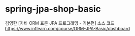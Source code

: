 # spring-jpa-shop-basic
김영한 [자바 ORM 표준 JPA 프로그래밍 - 기본편] 소스 코드
 <br>
https://www.inflearn.com/course/ORM-JPA-Basic/dashboard
